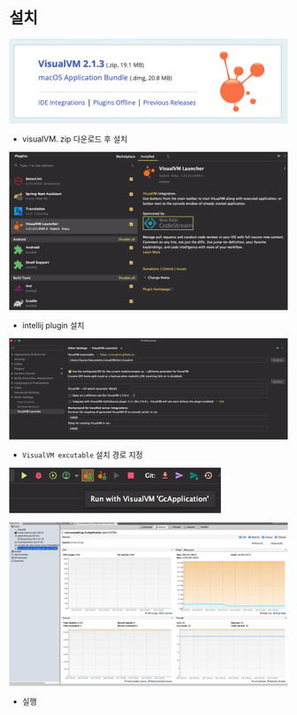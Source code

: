 # 설치

![](<../../../.gitbook/assets/image (15) (1).png>)

* visualVM. zip 다운로드 후 설치

![](<../../../.gitbook/assets/image (3) (1).png>)

* intellij plugin 설치&#x20;

![](<../../../.gitbook/assets/image (2).png>)

* `VisualVM excutable` 설치 경로 지정&#x20;

![](<../../../.gitbook/assets/image (10) (1) (1).png>)

![](<../../../.gitbook/assets/image (1) (1) (1).png>)

* 실행&#x20;
